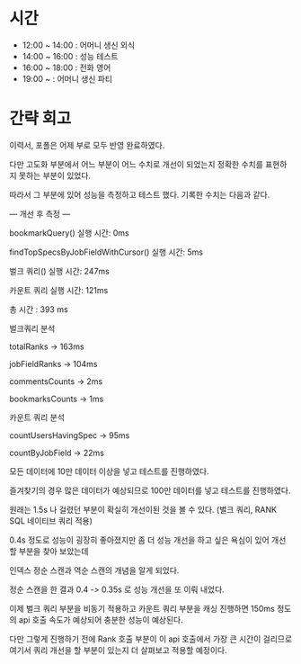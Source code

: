 # 시간
- 12:00 ~ 14:00 : 어머니 생신 외식
- 14:00 ~ 16:00 : 성능 테스트
- 16:00 ~ 18:00 : 전화 영어
- 19:00 ~ : 어머니 생신 파티

# 간략 회고

이력서, 포폴은 어제 부로 모두 반영 완료하였다.

다만 고도화 부분에서 어느 부분이 어느 수치로 개선이 되었는지 정확한 수치를 표현하지 못하는 부분이 있었다.

따라서 그 부분에 있어 성능을 측정하고 테스트 했다. 기록한 수치는 다음과 같다.

— 개선 후 측정 —

bookmarkQuery() 실행 시간: 0ms

findTopSpecsByJobFieldWithCursor() 실행 시간: 5ms

벌크 쿼리() 실행 시간: 247ms

카운트 쿼리 실행 시간: 121ms

총 시간 : 393 ms

벌크쿼리 분석

totalRanks -> 163ms

jobFieldRanks -> 104ms

commentsCounts -> 2ms

bookmarksCounts -> 1ms

카운트 쿼리 분석

countUsersHavingSpec -> 95ms

countByJobField -> 22ms

모든 데이터에 10만 데이터 이상을 넣고 테스트를 진행하였다.

즐겨찾기의 경우 많은 데이터가 예상되므로 100만 데이터를 넣고 테스트를 진행하였다.

원래는 1.5s 나 걸렸던 부분이 확실히 개선이된 것을 볼 수 있다. (벌크 쿼리, RANK SQL 네이티브 쿼리 적용)

0.4s 정도로 성능이 굉장히 좋아졌지만 좀 더 성능 개선을 하고 싶은 욕심이 있어 개선할 부분을 찾아 보았는데

인덱스 정순 스캔과 역순 스캔의 개념을 알게 되었다.

정순 스캔을 한 결과 0.4 -> 0.35s 로 성능 개선을 또 이뤄 내었다.

이제 벌크 쿼리 부분을 비동기 적용하고 카운트 쿼리 부분을 캐싱 진행하면 150ms 정도의 api 호출 속도가 예상되어 충분한 성능이 예상된다.

다만 그렇게 진행하기 전에 Rank 호출 부분이 이 api 호출에서 가장 큰 시간이 걸리므로 여기서 쿼리 개선을 할 부분이 있는지 더 살펴보고 적용할 예정이다.
